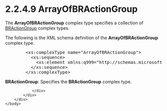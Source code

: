 <html dir="LTR" xmlns:mshelp="http://msdn.microsoft.com/mshelp" xmlns:ddue="http://ddue.schemas.microsoft.com/authoring/2003/5" xmlns:xlink="http://www.w3.org/1999/xlink" xmlns:tool="http://www.microsoft.com/tooltip">
    <head>
        <meta http-equiv="Content-Type" content="text/html; CHARSET=utf-8"></meta>
        <meta name="save" content="history"></meta>
        <title>2.2.4.9 ArrayOfBRActionGroup</title>
        <xml>
            <mshelp:toctitle title="2.2.4.9 ArrayOfBRActionGroup"></mshelp:toctitle>
            <mshelp:rltitle title="[MS-SSMDSWS-15]: ArrayOfBRActionGroup"></mshelp:rltitle>
            <mshelp:keyword index="A" term="85f2d2cd-9e62-4b8e-af50-6eb03a99ad16"></mshelp:keyword>
            <mshelp:attr name="DCSext.ContentType" value="open specification"></mshelp:attr>
            <mshelp:attr name="AssetID" value="85f2d2cd-9e62-4b8e-af50-6eb03a99ad16"></mshelp:attr>
            <mshelp:attr name="TopicType" value="kbRef"></mshelp:attr>
            <mshelp:attr name="DCSext.Title" value="[MS-SSMDSWS-15]: ArrayOfBRActionGroup" />
        </xml>
    </head>
    <body>
        <div id="header">
            <h1 class="heading">2.2.4.9 ArrayOfBRActionGroup</h1>
        </div>
        <div id="mainSection">
            <div id="mainBody">
                <div id="allHistory" class="saveHistory"></div>
                <div id="sectionSection0" class="section" name="collapseableSection">
                    

<p>The <b>ArrayOfBRActionGroup</b> complex type specifies a
collection of <a href="7f3abbae-fa0e-4aef-be20-616bd31efdec.md">BRActionGroup</a>
complex types.</p>

<p>The following is the XML schema definition of the <b>ArrayOfBRActionGroup</b>
complex type.</p>

<dl>
<dd>
<div><pre>   &lt;xs:complexType name=&quot;ArrayOfBRActionGroup&quot;&gt;
     &lt;xs:sequence&gt;
       &lt;xs:element xmlns:q999=&quot;http://schemas.microsoft.com/sqlserver/masterdataservices/2009/09&quot; minOccurs=&quot;0&quot; maxOccurs=&quot;unbounded&quot; name=&quot;BRActionGroup&quot; nillable=&quot;true&quot; type=&quot;q999:BRActionGroup&quot; xmlns:xs=&quot;http://www.w3.org/2001/XMLSchema&quot; /&gt;
     &lt;/xs:sequence&gt;
   &lt;/xs:complexType&gt;
</pre></div>
</dd></dl>

<p><b>BRActionGroup</b>: Specifies the <b>BRActionGroup</b>
complex type.</p>


                </div>
            </div>
        </div>
    </body>
</html>